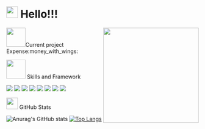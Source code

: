 # <img src="https://raw.githubusercontent.com/MartinHeinz/MartinHeinz/master/wave.gif" width="30px"> Hello!!! 
<img align="right" src= "https://media.giphy.com/media/RN2RoRnu8mELtqNuEo/giphy.gif" width = 250 >
<img src="https://media.giphy.com/media/mGcNjsfWAjY5AEZNw6/giphy.gif" width="50">Current project
Expense:money_with_wings:

<img src="https://media.giphy.com/media/VgCDAzcKvsR6OM0uWg/giphy.gif" width="50"> Skills and Framework

![](https://img.shields.io/badge/<Skill>-<HTML>-informational?style=flat&logo=<LOGO_NAME>&logoColor=white&color=2bbc8a)
![](https://img.shields.io/badge/<Skill>-<CSS>-informational?style=flat&logo=<LOGO_NAME>&logoColor=white&color=2bbc8a)
![](https://img.shields.io/badge/<Skill>-<JavarScript>-informational?style=flat&logo=<LOGO_NAME>&logoColor=white&color=2bbc8a)
![](https://img.shields.io/badge/<Framework>-<React>-informational?style=flat&logo=<LOGO_NAME>&logoColor=white&color=2bbc8a)
![](https://img.shields.io/badge/<Package>-<Styled-Component>-informational?style=flat&logo=<LOGO_NAME>&logoColor=white&color=2bbc8a)
![](https://img.shields.io/github/commit-activity/w/AndreaBabyy/Expense?style=plastic)
![](https://img.shields.io/github/last-commit/AndreaBabyy/Expense?color=red&style=plastic)
![](https://img.shields.io/website?down_color=lightgrey&down_message=clothe&style=plastic&up_color=yellow&up_message=Expense&url=https%3A%2F%2Fexpense.mlem-mlem.net%2F)


<img src="https://media.giphy.com/media/WUlplcMpOCEmTGBtBW/giphy.gif" width="30">  GitHub Stats

![Anurag's GitHub stats](https://github-readme-stats.vercel.app/api?username=AndreaBabyy&show_icons=true&theme=shades-of-purple&hide=prs,contribs)
[![Top Langs](https://github-readme-stats.vercel.app/api/top-langs/?username=AndreaBabyy&layout=demo)](https://github.com/anuraghazra/github-readme-stats)

